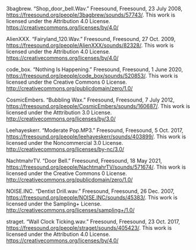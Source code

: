 3bagbrew. “Shop_door_bell.Wav.” Freesound, Freesound, 23 July 2008, https://freesound.org/people/3bagbrew/sounds/57743/. 
      This work is licensed under the Attribution 4.0 License. https://creativecommons.org/licenses/by/4.0/
      
AlienXXX. “Fairyland_120.Wav.” Freesound, Freesound, 27 Oct. 2009, https://freesound.org/people/AlienXXX/sounds/82328/. 
      This work is licensed under the Attribution 4.0 License. https://creativecommons.org/licenses/by/4.0/

code_box. “Nothing Is Happening.” Freesound, Freesound, 1 June 2020, https://freesound.org/people/code_box/sounds/520853/. 
      This work is licensed under the Creative Commons 0 License. http://creativecommons.org/publicdomain/zero/1.0/

CosmicEmbers. “Bubbling Wax.” Freesound, Freesound, 7 July 2012, https://freesound.org/people/CosmicEmbers/sounds/160687/. 
      This work is licensed under the Atttribution 3.0 License. http://creativecommons.org/licenses/by/3.0/

Leehayeskerr. “Moderate Pop.MP3.” Freesound, Freesound, 5 Oct. 2017, https://freesound.org/people/leehayeskerr/sounds/403899/. 
      This work is licensed under the Noncommercial 3.0 License. http://creativecommons.org/licenses/by-nc/3.0/

NachtmahrTV. “Door Bell.” Freesound, Freesound, 18 May 2021, https://freesound.org/people/NachtmahrTV/sounds/571674/. 
      This work is licensed under the Creative Commons 0 License. http://creativecommons.org/publicdomain/zero/1.0/

NOISE.INC. “Dentist Drill.wav.” Freesound, Freesound, 26 Dec. 2007, https://freesound.org/people/NOISE.INC/sounds/45383/. 
      This work is licensed under the Sampling+ License. http://creativecommons.org/licenses/sampling+/1.0/
      
straget. “Wall Clock Ticking.wav.” Freesound, Freesound, 23 Oct. 2017, https://freesound.org/people/straget/sounds/405423/.
      This work is licensed under the Attribution 4.0 License. https://creativecommons.org/licenses/by/4.0/
